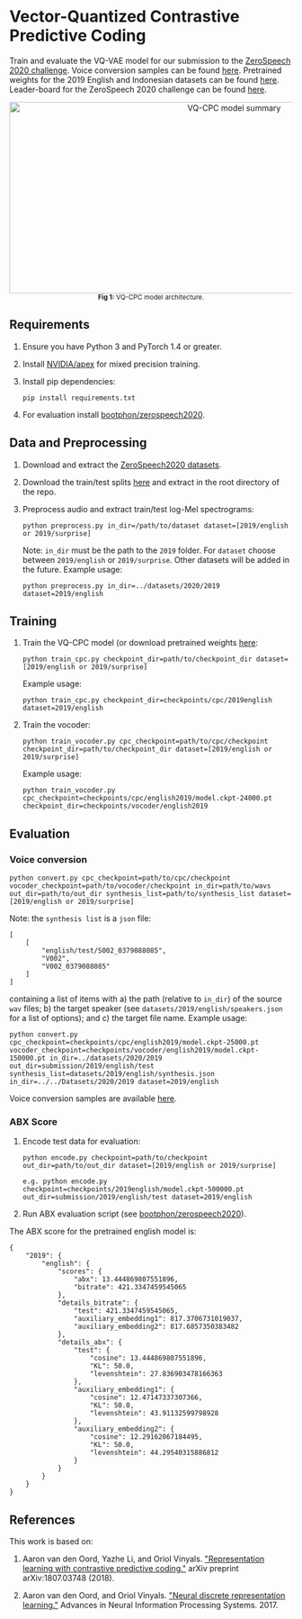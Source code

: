 # Vector-Quantized Contrastive Predictive Coding

Train and evaluate the VQ-VAE model for our submission to the [ZeroSpeech 2020 challenge](https://zerospeech.com/).
Voice conversion samples can be found [here](https://bshall.github.io/VectorQuantizedCPC/).
Pretrained weights for the 2019 English and Indonesian datasets can be found [here](https://github.com/bshall/VectorQuantizedCPC/releases/tag/v0.1).
Leader-board for the ZeroSpeech 2020 challenge can be found [here](https://zerospeech.com/2020/results.html).

<p align="center">
  <img width="784" height="340" alt="VQ-CPC model summary"
    src="https://raw.githubusercontent.com/bshall/VectorQuantizedCPC/master/model.png"><br>
  <sup><strong>Fig 1:</strong> VQ-CPC model architecture.</sup>
</p>

## Requirements

1.  Ensure you have Python 3 and PyTorch 1.4 or greater.

2.  Install [NVIDIA/apex](https://github.com/NVIDIA/apex) for mixed precision training.

3.  Install pip dependencies:
    ```
    pip install requirements.txt
    ```
    
4.  For evaluation install [bootphon/zerospeech2020](https://github.com/bootphon/zerospeech2020).

## Data and Preprocessing

1.  Download and extract the [ZeroSpeech2020 datasets](https://download.zerospeech.com/).

2.  Download the train/test splits [here](https://github.com/bshall/VectorQuantizedCPC/releases/tag/v0.1) 
    and extract in the root directory of the repo.
    
3.  Preprocess audio and extract train/test log-Mel spectrograms:
    ```
    python preprocess.py in_dir=/path/to/dataset dataset=[2019/english or 2019/surprise]
    ```
    Note: `in_dir` must be the path to the `2019` folder. 
    For `dataset` choose between `2019/english` or `2019/surprise`.
    Other datasets will be added in the future.
    Example usage:
    ```
    python preprocess.py in_dir=../datasets/2020/2019 dataset=2019/english
    ```
    
## Training
   
1.  Train the VQ-CPC model (or download pretrained weights
    [here](https://github.com/bshall/VectorQuantizedCPC/releases/tag/v0.1):
    ```
    python train_cpc.py checkpoint_dir=path/to/checkpoint_dir dataset=[2019/english or 2019/surprise]
    ```
    Example usage:
    ```
    python train_cpc.py checkpoint_dir=checkpoints/cpc/2019english dataset=2019/english
    ```
    
2.  Train the vocoder:
    ```
    python train_vocoder.py cpc_checkpoint=path/to/cpc/checkpoint checkpoint_dir=path/to/checkpoint_dir dataset=[2019/english or 2019/surprise]
    ```
    Example usage:
    ```
    python train_vocoder.py cpc_checkpoint=checkpoints/cpc/english2019/model.ckpt-24000.pt checkpoint_dir=checkpoints/vocoder/english2019
    ```

## Evaluation
    
### Voice conversion

```
python convert.py cpc_checkpoint=path/to/cpc/checkpoint vocoder_checkpoint=path/to/vocoder/checkpoint in_dir=path/to/wavs out_dir=path/to/out_dir synthesis_list=path/to/synthesis_list dataset=[2019/english or 2019/surprise]
```
Note: the `synthesis list` is a `json` file:
```
[
    [
        "english/test/S002_0379088085",
        "V002",
        "V002_0379088085"
    ]
]
```
containing a list of items with a) the path (relative to `in_dir`) of the source `wav` files;
b) the target speaker (see `datasets/2019/english/speakers.json` for a list of options);
and c) the target file name.
Example usage:
```
python convert.py cpc_checkpoint=checkpoints/cpc/english2019/model.ckpt-25000.pt vocoder_checkpoint=checkpoints/vocoder/english2019/model.ckpt-150000.pt in_dir=../datasets/2020/2019 out_dir=submission/2019/english/test synthesis_list=datasets/2019/english/synthesis.json in_dir=../../Datasets/2020/2019 dataset=2019/english
```
Voice conversion samples are available
[here](https://bshall.github.io/VectorQuantizedCPC/).

### ABX Score
    
1.  Encode test data for evaluation:
    ```
    python encode.py checkpoint=path/to/checkpoint out_dir=path/to/out_dir dataset=[2019/english or 2019/surprise]
    ```
    ```
    e.g. python encode.py checkpoint=checkpoints/2019english/model.ckpt-500000.pt out_dir=submission/2019/english/test dataset=2019/english
    ```
    
2. Run ABX evaluation script (see [bootphon/zerospeech2020](https://github.com/bootphon/zerospeech2020)).

The ABX score for the pretrained english model is:
```
{
    "2019": {
        "english": {
            "scores": {
                "abx": 13.444869807551896,
                "bitrate": 421.3347459545065
            },
            "details_bitrate": {
                "test": 421.3347459545065,
                "auxiliary_embedding1": 817.3706731019037,
                "auxiliary_embedding2": 817.6857350383482
            },
            "details_abx": {
                "test": {
                    "cosine": 13.444869807551896,
                    "KL": 50.0,
                    "levenshtein": 27.836903478166363
                },
                "auxiliary_embedding1": {
                    "cosine": 12.47147337307366,
                    "KL": 50.0,
                    "levenshtein": 43.91132599798928
                },
                "auxiliary_embedding2": {
                    "cosine": 12.29162067184495,
                    "KL": 50.0,
                    "levenshtein": 44.29540315886812
                }
            }
        }
    }
}
```

## References

This work is based on:

1.  Aaron van den Oord, Yazhe Li, and Oriol Vinyals. ["Representation learning with contrastive predictive coding."](https://arxiv.org/abs/1807.03748)
    arXiv preprint arXiv:1807.03748 (2018).

2.  Aaron van den Oord, and Oriol Vinyals. ["Neural discrete representation learning."](https://arxiv.org/abs/1711.00937)
    Advances in Neural Information Processing Systems. 2017.
